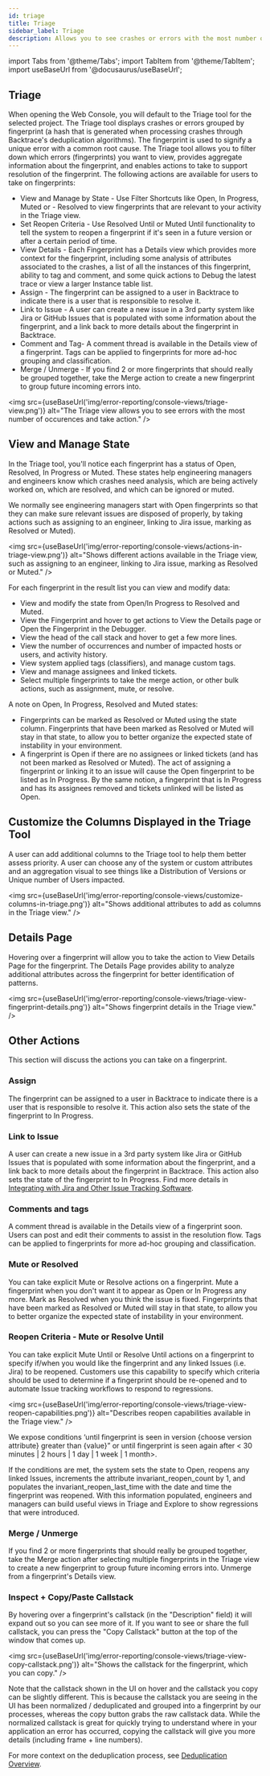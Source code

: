 ```yaml
---
id: triage
title: Triage
sidebar_label: Triage
description: Allows you to see crashes or errors with the most number of occurrences, and allow you to take action, such as assign, link to Jira ticket, and more.
---
```

import Tabs from '@theme/Tabs';
import TabItem from '@theme/TabItem';
import useBaseUrl from '@docusaurus/useBaseUrl';

## Triage
When opening the Web Console, you will default to the Triage tool for the selected project. The Triage tool displays crashes or errors grouped by fingerprint (a hash that is generated when processing crashes through Backtrace's deduplication algorithms). The fingerprint is used to signify a unique error with a common root cause. The Triage tool allows you to filter down which errors (fingerprints) you want to view, provides aggregate information about the fingerprint, and enables actions to take to support resolution of the fingerprint. The following actions are available for users to take on fingerprints:
- View and Manage by State - Use Filter Shortcuts like Open, In Progress, Muted or - Resolved to view fingerprints that are relevant to your activity in the Triage view.
- Set Reopen Criteria - Use Resolved Until or Muted Until functionality to tell the system to reopen a fingerprint if it's seen in a future version or after a certain period of time.
- View Details - Each Fingerprint has a Details view which provides more context for the fingerprint, including some analysis of attributes associated to the crashes, a list of all the instances of this fingerprint, ability to tag and comment, and some quick actions to Debug the latest trace or view a larger Instance table list.
- Assign - The fingerprint can be assigned to a user in Backtrace to indicate there is a user that is responsible to resolve it.
- Link to Issue - A user can create a new issue in a 3rd party system like Jira or GitHub Issues that is populated with some information about the fingerprint, and a link back to more details about the fingerprint in Backtrace.
- Comment and Tag- A comment thread is available in the Details view of a fingerprint. Tags can be applied to fingerprints for more ad-hoc grouping and classification.  
- Merge / Unmerge - If you find 2 or more fingerprints that should really be grouped together, take the Merge action to create a new fingerprint to group future incoming errors into.

<img src={useBaseUrl('img/error-reporting/console-views/triage-view.png')} alt="The Triage view allows you to see errors with the most number of occurences and take action." />

## View and Manage State
In the Triage tool, you'll notice each fingerprint has a status of Open, Resolved, In Progress or Muted. These states help engineering managers and engineers know which crashes need analysis, which are being actively worked on, which are resolved, and which can be ignored or muted.

We normally see engineering managers start with Open fingerprints so that they can make sure relevant issues are disposed of properly, by taking actions such as assigning to an engineer, linking to Jira issue, marking as Resolved or Muted).

<img src={useBaseUrl('img/error-reporting/console-views/actions-in-triage-view.png')} alt="Shows different actions available in the Triage view, such as assigning to an engineer, linking to Jira issue, marking as Resolved or Muted." />

For each fingerprint in the result list you can view and modify data:
- View and modify the state from Open/In Progress to Resolved and Muted.
- View the Fingerprint and hover to get actions to View the Details page or Open the Fingerprint in the Debugger.
- View the head of the call stack and hover to get a few more lines.
- View the number of occurrences and number of impacted hosts or users, and activity history.
- View system applied tags (classifiers), and manage custom tags.
- View and manage assignees and linked tickets.
- Select multiple fingerprints to take the merge action, or other bulk actions, such as assignment, mute, or resolve.

A note on Open, In Progress, Resolved and Muted states:
- Fingerprints can be marked as Resolved or Muted using the state column. Fingerprints that have been marked as Resolved or Muted will stay in that state, to allow you to better organize the expected state of instability in your environment.
- A fingerprint is Open if there are no assignees or linked tickets (and has not been marked as Resolved or Muted). The act of assigning a fingerprint or linking it to an issue will cause the Open fingerprint to be listed as In Progress. By the same notion, a fingerprint that is In Progress and has its assignees removed and tickets unlinked will be listed as Open.

## Customize the Columns Displayed in the Triage Tool
A user can add additional columns to the Triage tool to help them better assess priority. A user can choose any of the system or custom attributes and an aggregation visual to see things like a Distribution of Versions or Unique number of Users impacted.

<img src={useBaseUrl('img/error-reporting/console-views/customize-columns-in-triage.png')} alt="Shows additional attributes to add as columns in the Triage view." />

## Details Page
Hovering over a fingerprint will allow you to take the action to View Details Page for the fingerprint. The Details Page provides ability to analyze additional attributes across the fingerprint for better identification of patterns.

<img src={useBaseUrl('img/error-reporting/console-views/triage-view-fingerprint-details.png')} alt="Shows fingerprint details in the Triage view." />

## Other Actions
This section will discuss the actions you can take on a fingerprint.

### Assign
The fingerprint can be assigned to a user in Backtrace to indicate there is a user that is responsible to resolve it. This action also sets the state of the fingerprint to In Progress.

### Link to Issue
A user can create a new issue in a 3rd party system like Jira or GitHub Issues that is populated with some information about the fingerprint, and a link back to more details about the fingerprint in Backtrace. This action also sets the state of the fingerprint to In Progress. Find more details in [Integrating with Jira and Other Issue Tracking Software](https://support.backtrace.io/hc/en-us/articles/360040515891-Integrating-with-Jira-and-Other-Issue-Tracking-Software).

### Comments and tags
A comment thread is available in the Details view of a fingerprint soon. Users can post and edit their comments to assist in the resolution flow. Tags can be applied to fingerprints for more ad-hoc grouping and classification.  

### Mute or Resolved
You can take explicit Mute or Resolve actions on a fingerprint. Mute a fingerprint when you don't want it to appear as Open or In Progress any more. Mark as Resolved when you think the issue is fixed. Fingerprints that have been marked as Resolved or Muted will stay in that state, to allow you to better organize the expected state of instability in your environment.

### Reopen Criteria - Mute or Resolve Until
You can take explicit Mute Until or Resolve Until actions on a fingerprint to specify if/when you would like the fingerprint and any linked Issues (i.e. Jira) to be reopened. Customers use this capability to specify which criteria should be used to determine if a fingerprint should be re-opened and to automate Issue tracking workflows to respond to regressions.

<img src={useBaseUrl('img/error-reporting/console-views/triage-view-reopen-capabilities.png')} alt="Describes reopen capabilities available in the Triage view." />

We expose conditions ‘until fingerprint is seen in version {choose version attribute} greater than {value}” or until fingerprint is seen again after < 30 minutes | 2 hours | 1 day | 1 week | 1 month>.

If the conditions are met, the system sets the state to Open, reopens any linked Issues, increments the attribute invariant_reopen_count by 1, and populates the invariant_reopen_last_time with the date and time the fingerprint was reopened. With this information populated, engineers and managers can build useful views in Triage and Explore to show regressions that were introduced.

### Merge / Unmerge
If you find 2 or more fingerprints that should really be grouped together, take the Merge action after selecting multiple fingerprints in the Triage view to create a new fingerprint to group future incoming errors into. Unmerge from a fingerprint's Details view.

### Inspect + Copy/Paste Callstack
By hovering over a fingerprint's callstack (in the "Description" field) it will expand out so you can see more of it.  If you want to see or share the full callstack, you can press the "Copy Callstack" button at the top of the window that comes up.

<img src={useBaseUrl('img/error-reporting/console-views/triage-view-copy-callstack.png')} alt="Shows the callstack for the fingerprint, which you can copy." />

Note that the callstack shown in the UI on hover and the callstack you copy can be slightly different.  This is because the callstack you are seeing in the UI has been normalized / deduplicated and grouped into a fingerprint by our processes, whereas the copy button grabs the raw callstack data.  While the normalized callstack is great for quickly trying to understand where in your application an error has occurred, copying the callstack will give you more details (including frame + line numbers).

For more context on the deduplication process, see [Deduplication Overview](/error-reporting/project-setup/deduplication/).
